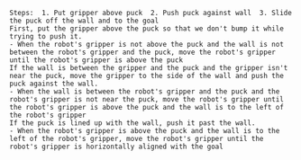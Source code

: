 
    Steps:  1. Put gripper above puck  2. Push puck against wall  3. Slide the puck off the wall and to the goal
    First, put the gripper above the puck so that we don't bump it while trying to push it.
    - When the robot's gripper is not above the puck and the wall is not between the robot's gripper and the puck, move the robot's gripper until the robot's gripper is above the puck
    If the wall is between the gripper and the puck and the gripper isn't near the puck, move the gripper to the side of the wall and push the puck against the wall.
    - When the wall is between the robot's gripper and the puck and the robot's gripper is not near the puck, move the robot's gripper until the robot's gripper is above the puck and the wall is to the left of the robot's gripper
    If the puck is lined up with the wall, push it past the wall.
    - When the robot's gripper is above the puck and the wall is to the left of the robot's gripper, move the robot's gripper until the robot's gripper is horizontally aligned with the goal